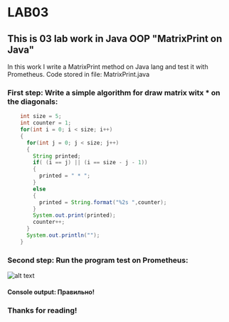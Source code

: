 # LAB03
## This is 03 lab work in Java OOP "MatrixPrint on Java"
In this work I write a MatrixPrint method on Java lang and test it with Prometheus.
Code stored in file: MatrixPrint.java

### First step: Write a simple algorithm for draw matrix witx * on the diagonals:
```java
    int size = 5;
    int counter = 1;
    for(int i = 0; i < size; i++)
    {
      for(int j = 0; j < size; j++)
      {
        String printed;
        if( (i == j) || (i == size - j - 1))
        {
          printed = " * ";
        }
        else
        {
          printed = String.format("%2s ",counter);
        }
        System.out.print(printed);
        counter++;
      }
      System.out.println("");
    }
```
### Second step: Run the program test on Prometheus:

![alt text][screen]

[screen]: https://github.com/skrix/University-works/blob/master/OOP/Lab_03/screen.png "Approved!"

#### Console output: Правильно!

### Thanks for reading!
